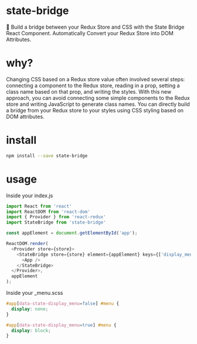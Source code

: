 # state-bridge
:bridge_at_night: Build a bridge between your Redux Store and CSS with the State Bridge React Component.  Automatically Convert your Redux Store into DOM Attributes. 

# why?
Changing CSS based on a Redux store value often involved several steps: connecting a component to the Redux store, reading in a prop, setting a class name based on that prop, and writing the styles.  With this new approach, you can avoid connecting some simple components to the Redux store and writing JavaScript to generate class names.  You can directly build a bridge from your Redux store to your styles using CSS styling based on DOM attributes.

# install
```bash
npm install --save state-bridge
```

# usage
Inside your index.js
```javascript
import React from 'react'
import ReactDOM from 'react-dom'
import { Provider } from 'react-redux'
import StateBridge from 'state-bridge'

const appElement = document.getElementById('app');

ReactDOM.render(
  <Provider store={store}>
    <StateBridge store={store} element={appElement} keys={['display_menu']}>
      <App />
    </StateBridge>
  </Provider>,
  appElement
);
```

Inside your _menu.scss
```scss
#app[data-state-display_menu=false] #menu {
  display: none;
}

#app[data-state-display_menu=true] #menu {
  display: block;
}
```
